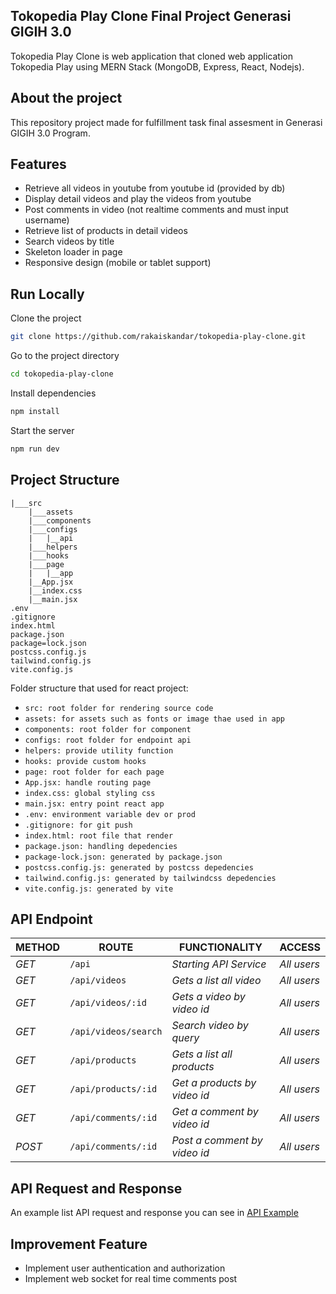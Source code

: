 ## Tokopedia Play Clone Final Project Generasi GIGIH 3.0

Tokopedia Play Clone is web application that cloned web application Tokopedia Play using MERN Stack (MongoDB, Express, React, Nodejs).

## About the project

This repository project made for fulfillment task final assesment in Generasi GIGIH 3.0 Program.

## Features
- Retrieve all videos in youtube from youtube id (provided by db)
- Display detail videos and play the videos from youtube
- Post comments in video (not realtime comments and must input username)
- Retrieve list of products in detail videos
- Search videos by title
- Skeleton loader in page
- Responsive design (mobile or tablet support)

## Run Locally

Clone the project

```bash
git clone https://github.com/rakaiskandar/tokopedia-play-clone.git
```

Go to the project directory

```bash
cd tokopedia-play-clone
```

Install dependencies

```bash
npm install
```

Start the server

```bash
npm run dev
```

## Project Structure
```tree
|___src
    |___assets
    |___components
    |___configs
    |   |__api
    |___helpers
    |___hooks   
    |___page
    |   |__app   
    |__App.jsx
    |__index.css
    |__main.jsx
.env
.gitignore
index.html
package.json
package=lock.json
postcss.config.js
tailwind.config.js
vite.config.js
```

Folder structure that used for react project:

- `src: root folder for rendering source code`
- `assets: for assets such as fonts or image thae used in app`
- `components: root folder for component`
- `configs: root folder for endpoint api`
- `helpers: provide utility function`  
- `hooks: provide custom hooks`
- `page: root folder for each page`
- `App.jsx: handle routing page`
- `index.css: global styling css`
- `main.jsx: entry point react app`
- `.env: environment variable dev or prod`
- `.gitignore: for git push`
- `index.html: root file that render`
- `package.json: handling depedencies`
- `package-lock.json: generated by package.json`
- `postcss.config.js: generated by postcss depedencies`
- `tailwind.config.js: generated by tailwindcss depedencies`
- `vite.config.js: generated by vite`

## API Endpoint

| METHOD | ROUTE                | FUNCTIONALITY                 | ACCESS      |
| ------ | -------------------- | ----------------------------- | ----------- |
| _GET_  | `/api`               | _Starting API Service_        | _All users_ |
| _GET_  | `/api/videos`        | _Gets a list all video_       | _All users_ |
| _GET_  | `/api/videos/:id`    | _Gets a video by video id_    | _All users_ |
| _GET_  | `/api/videos/search` | _Search video by query_       | _All users_ |
| _GET_  | `/api/products`      | _Gets a list all products_    | _All users_ |
| _GET_  | `/api/products/:id`  | _Get a products by video id_  | _All users_ |
| _GET_  | `/api/comments/:id`  | _Get a comment by video id_   | _All users_ |
| _POST_ | `/api/comments/:id`  | _Post a comment by video id_  | _All users_ |

## API Request and Response

An example list API request and response you can see in [API Example](https://gist.github.com/rakaiskandar/99528f041c7d02f8e19af892daef8c76)

## Improvement Feature
- Implement user authentication and authorization 
- Implement web socket for real time comments post
